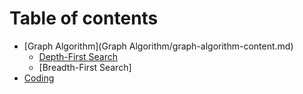 # Table of contents

* [Graph Algorithm](Graph Algorithm/graph-algorithm-content.md)
    * [Depth-First Search](depth-first-search.md)
    * [Breadth-First Search]
* [Coding](Coding/README.md)
